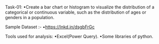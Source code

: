 Task-01: •Create a bar chart or histogram to visualize the distribution of a categorical or continuous variable, such as the distribution of ages or genders in a population.

Sample Dataset :- •https://lnkd.in/dsgbFrGc

Tools used for analysis: •Excel(Power Query). •Some libraries of python.
